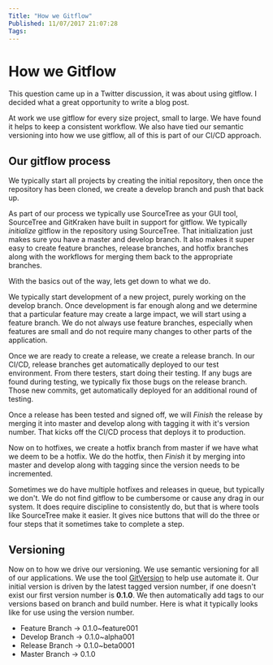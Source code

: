```yaml
---
Title: "How we Gitflow"
Published: 11/07/2017 21:07:28
Tags: 
---
```

# How we Gitflow

This question came up in a Twitter discussion, it was about using gitflow. I decided what a great opportunity to write a blog post.

At work we use gitflow for every size project, small to large. We have found it helps to keep a consistent workflow. We also have tied our semantic versioning into how we use gitflow, all of this is part of our CI/CD approach.

## Our gitflow process

We typically start all projects by creating the initial repository, then once the repository has been cloned, we create a develop branch and push that back up.

As part of our process we typically use SourceTree as your GUI tool, SourceTree and GitKraken have built in support for gitflow. We typically *initialize* gitflow in the repository using SourceTree. That initialization just makes sure you have a master and develop branch. It also makes it super easy to create feature branches, release branches, and hotfix branches along with the workflows for merging them back to the appropriate branches.

With the basics out of the way, lets get down to what we do.

We typically start development of a new project, purely working on the develop branch. Once development is far enough along and we determine that a particular feature may create a large impact, we will start using a feature branch. We do not always use feature branches, especially when features are small and do not require many changes to other parts of the application. 

Once we are ready to create a release, we create a release branch. In our CI/CD, release branches get automatically deployed to our test environment. From there testers, start doing their testing. If any bugs are found during testing, we typically fix those bugs on the release branch. Those new commits, get automatically deployed for an additional round of testing.

Once a release has been tested and signed off, we will *Finish* the release by merging it into master and develop along with tagging it with it's version number. That kicks off the CI/CD process that deploys it to production.

Now on to hotfixes, we create a hotfix branch from master if we have what we deem to be a hotfix. We do the hotfix, then *Finish* it by merging into master and develop along with tagging since the version needs to be incremented.

Sometimes we do have multiple hotfixes and releases in queue, but typically we don't. We do not find gitflow to be cumbersome or cause any drag in our system. It does require discipline to consistently do, but that is where tools like SourceTree make it easier. It gives nice buttons that will do the three or four steps that it sometimes take to complete a step.

## Versioning

Now on to how we drive our versioning. We use semantic versioning for all of our applications. We use the tool [GitVersion]() to help use automate it. Our initial version is driven by the latest tagged version number, if one doesn't exist our first version number is **0.1.0**. We then automatically add tags to our versions based on branch and build number. Here is what it typically looks like for use using the version number.

* Feature Branch -> 0.1.0~feature001
* Develop Branch -> 0.1.0~alpha001
* Release Branch -> 0.1.0~beta0001
* Master Branch -> 0.1.0

